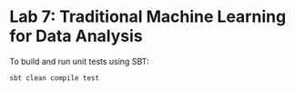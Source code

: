 Lab 7: Traditional Machine Learning for Data Analysis
=========================================================
To build and run unit tests using SBT:

`sbt clean compile test`
